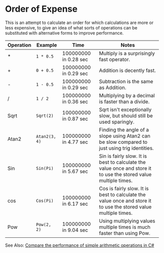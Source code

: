 # Order of Expense

This is an attempt to calculate an order for which calculations are more or less expensive, to give an idea of what sorts of operations can be substituted with alternative forms to improve performance.

| Operation | Example | Time | Notes |
|---|---|---|---|
| * | `1 * 0.5` | 100000000 in 0.28 sec | Multiply is a surprisingly fast operator. |
| + | `0 + 0.5` | 100000000 in 0.29 sec | Addition is decently fast. |
| - | `1 - 0.5` | 100000000 in 0.29 sec | Subtraction is the same as Addition. |
| / | `1 / 2` | 100000000 in 0.36 sec | Multiplying by a decimal is faster than a divide. |
| Sqrt | `Sqrt(2)` | 100000000 in 0.87 sec | Sqrt isn't exceptionally slow, but should still be used sparingly.  |
| Atan2 | `Atan2(3, 4)` | 100000000 in 4.77 sec | Finding the angle of a slope using Atan2 can be slow compared to just using trig identities. |
| Sin | `Sin(Pi)` | 100000000 in 5.67 sec | Sin is fairly slow. It is best to calculate the value once and store it to use the stored value multiple times. |
| cos | `Cos(Pi)` | 100000000 in 6.17 sec | Cos is fairly slow. It is best to calculate the value once and store it to use the stored value multiple times. |
| Pow | `Pow(2, 2)` | 100000000 in 9.04 sec | Using multiplying values multiple times is much faster than using Pow. |

See Also: [Compare the performance of simple arithmetic operations in C#](http://csharphelper.com/blog/2017/05/compare-the-performance-of-simple-arithmetic-operations-in-c/)